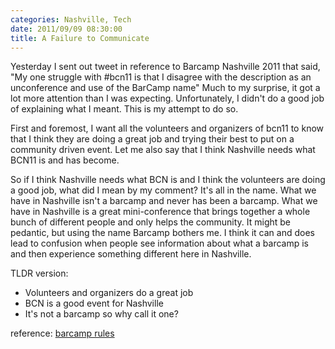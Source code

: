 ```yaml
---
categories: Nashville, Tech
date: 2011/09/09 08:30:00
title: A Failure to Communicate
---
```

Yesterday I sent out tweet in reference to Barcamp Nashville 2011 that said, "My one struggle with #bcn11 is that I disagree with the description as an unconference and use of the BarCamp name"
Much to my surprise, it got a lot more attention than I was expecting. Unfortunately, I didn't do a good job of explaining what I meant. This is my attempt to do so.

First and foremost, I want all the volunteers and organizers of bcn11 to know that I think they are doing a great job and trying
their best to put on a community driven event. Let me also say that I think Nashville needs what BCN11 is and has become. 

So if I think Nashville needs what BCN is and I think the volunteers are doing a good job, what did I mean by my comment? It's all in the name. What we have in Nashville isn't a barcamp and never has been a barcamp. What we have in Nashville is a great mini-conference that brings together a whole bunch of different people and only helps the community. It might be pedantic, but using the name Barcamp bothers me. I think it can and does lead to confusion when people see information about what a barcamp is and then experience something different here in Nashville.

TLDR version:

- Volunteers and organizers do a great job
- BCN is a good event for Nashville
- It's not a barcamp so why call it one?

reference:
[barcamp rules](http://barcamp.org/w/page/405173/TheRulesOfBarCamp)